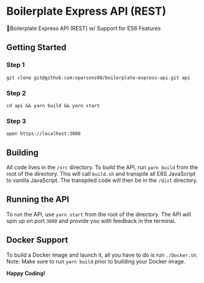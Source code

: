 # Boilerplate Express API (REST)

🔋Boilerplate Express API (REST) w/ Support for ES6 Features

## Getting Started

### Step 1
`git clone git@github.com:nparsons08/boilerplate-express-api.git api`

### Step 2
`cd api && yarn build && yarn start`

### Step 3
`open https://localhost:3000`

## Building
All code lives in the `/src` directory. To build the API, run `yarn build` from the root of the directory. This will call `build.sh` and transpile all E6S JavaScript to vanilla JavaScript. The transpiled code will then be in the `/dist` directory.

## Running the API
To run the API, use `yarn start` from the root of the directory. The API will spin up on port `3000` and provide you with feedback in the terminal.

## Docker Support
To build a Docker image and launch it, all you have to do is run `./Docker.sh`. Note: Make sure to run `yarn build` prior to building your Docker image.

**Happy Coding!**


